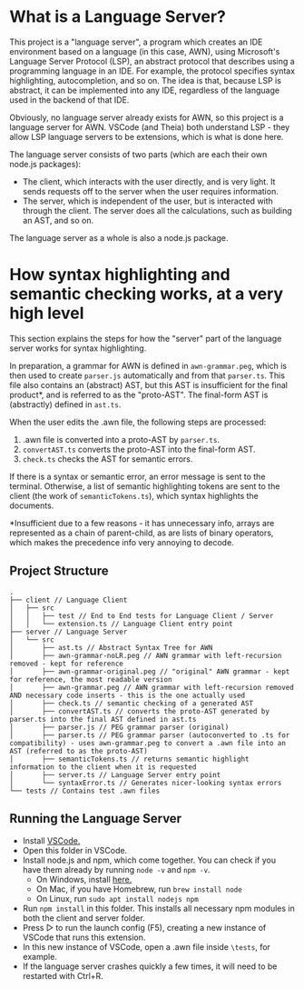 # What is a Language Server?

This project is a "language server", a program which creates an IDE environment based on a language (in this case, AWN), using Microsoft's Language Server Protocol (LSP), an abstract protocol that describes using a programming language in an IDE. For example, the protocol specifies syntax highlighting, autocompletion, and so on. The idea is that, because LSP is abstract, it can be implemented into any IDE, regardless of the language used in the backend of that IDE.

Obviously, no language server already exists for AWN, so this project is a language server for AWN. 
VSCode (and Theia) both understand LSP - they allow LSP language servers to be extensions, which is what is done here.

The language server consists of two parts (which are each their own node.js packages): 
- The client, which interacts with the user directly, and is very light. It sends requests off to the server when the user requires information.
- The server, which is independent of the user, but is interacted with through the client. The server does all the calculations, such as building an AST, and so on.

The language server as a whole is also a node.js package.

# How syntax highlighting and semantic checking works, at a very high level

This section explains the steps for how the "server" part of the language server works for syntax highlighting.

In preparation, a grammar for AWN is defined in ```awn-grammar.peg```, which is then used to create ```parser.js``` automatically and from that ```parser.ts```. This file also contains an (abstract) AST, but this AST is insufficient for the final product*, and is referred to as the "proto-AST". The final-form AST is (abstractly) defined in ```ast.ts```.

When the user edits the .awn file, the following steps are processed:

1. .awn file is converted into a proto-AST by ```parser.ts```.
2. ```convertAST.ts``` converts the proto-AST into the final-form AST.
3. ```check.ts``` checks the AST for semantic errors.

If there is a syntax or semantic error, an error message is sent to the terminal. Otherwise, a list of semantic highlighting tokens are sent to the client (the work of ```semanticTokens.ts```), which syntax highlights the documents.

*Insufficient due to a few reasons - it has unnecessary info, arrays are represented as a chain of parent-child, as are lists of binary operators, which makes the precedence info very annoying to decode.

## Project Structure

```
.
├── client // Language Client
│   ├── src
│   │   ├── test // End to End tests for Language Client / Server
│   │   └── extension.ts // Language Client entry point
├── server // Language Server
│   └── src
│       ├── ast.ts // Abstract Syntax Tree for AWN
│       ├── awn-grammar-noLR.peg // AWN grammar with left-recursion removed - kept for reference
│       ├── awn-grammar-original.peg // "original" AWN grammar - kept for reference, the most readable version
│       ├── awn-grammar.peg // AWN grammar with left-recursion removed AND necessary code inserts - this is the one actually used
│       ├── check.ts // semantic checking of a generated AST
│       ├── convertAST.ts // converts the proto-AST generated by parser.ts into the final AST defined in ast.ts
│       ├── parser.js // PEG grammar parser (original)
│       ├── parser.ts // PEG grammar parser (autoconverted to .ts for compatibility) - uses awn-grammar.peg to convert a .awn file into an AST (referred to as the proto-AST)
│       ├── semanticTokens.ts // returns semantic highlight information to the client when it is requested
│       ├── server.ts // Language Server entry point
│       └── syntaxError.ts // Generates nicer-looking syntax errors
└── tests // Contains test .awn files
```

## Running the Language Server

- Install [VSCode.](https://code.visualstudio.com/download)
- Open this folder in VSCode.
- Install node.js and npm, which come together. You can check if you have them already by running `node -v` and `npm -v`.
	- On Windows, install [here.](https://nodejs.org/en)
	- On Mac, if you have Homebrew, run `brew install node`
	- On Linux, run `sudo apt install nodejs npm`
- Run `npm install` in this folder. This installs all necessary npm modules in both the client and server folder.
- Press ▷ to run the launch config (F5), creating a new instance of VSCode that runs this extension.
- In this new instance of VSCode, open a .awn file inside `\tests`, for example.
- If the language server crashes quickly a few times, it will need to be restarted with Ctrl+R.

